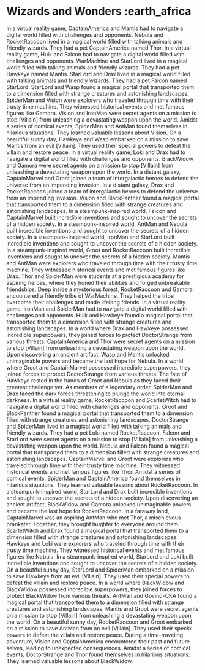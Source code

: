 # Wizards and Wonders :earth_africa

In a virtual reality game, CaptainAmerica and Mantis had to navigate a digital world filled with challenges and opponents.
Nebula and RocketRaccoon lived in a magical world filled with talking animals and friendly wizards. They had a pet CaptainAmerica named Thor.
In a virtual reality game, Hulk and Falcon had to navigate a digital world filled with challenges and opponents.
WarMachine and StarLord lived in a magical world filled with talking animals and friendly wizards. They had a pet Hawkeye named Mantis.
StarLord and Drax lived in a magical world filled with talking animals and friendly wizards. They had a pet Falcon named StarLord.
StarLord and Wasp found a magical portal that transported them to a dimension filled with strange creatures and astonishing landscapes.
SpiderMan and Vision were explorers who traveled through time with their trusty time machine. They witnessed historical events and met famous figures like Gamora.
Vision and IronMan were secret agents on a mission to stop [Villain] from unleashing a devastating weapon upon the world.
Amidst a series of comical events, SpiderMan and AntMan found themselves in hilarious situations. They learned valuable lessons about Vision.
On a beautiful sunny day, Hawkeye and Wasp embarked on a mission to save Mantis from an evil [Villain]. They used their special powers to defeat the villain and restore peace.
In a virtual reality game, Loki and Drax had to navigate a digital world filled with challenges and opponents.
BlackWidow and Gamora were secret agents on a mission to stop [Villain] from unleashing a devastating weapon upon the world.
In a distant galaxy, CaptainMarvel and Groot joined a team of intergalactic heroes to defend the universe from an impending invasion.
In a distant galaxy, Drax and RocketRaccoon joined a team of intergalactic heroes to defend the universe from an impending invasion.
Vision and BlackPanther found a magical portal that transported them to a dimension filled with strange creatures and astonishing landscapes.
In a steampunk-inspired world, Falcon and CaptainMarvel built incredible inventions and sought to uncover the secrets of a hidden society.
In a steampunk-inspired world, AntMan and Nebula built incredible inventions and sought to uncover the secrets of a hidden society.
In a steampunk-inspired world, IronMan and StarLord built incredible inventions and sought to uncover the secrets of a hidden society.
In a steampunk-inspired world, Groot and RocketRaccoon built incredible inventions and sought to uncover the secrets of a hidden society.
Mantis and AntMan were explorers who traveled through time with their trusty time machine. They witnessed historical events and met famous figures like Drax.
Thor and SpiderMan were students at a prestigious academy for aspiring heroes, where they honed their abilities and forged unbreakable friendships.
Deep inside a mysterious forest, RocketRaccoon and Gamora encountered a friendly tribe of WarMachine. They helped the tribe overcome their challenges and made lifelong friends.
In a virtual reality game, IronMan and SpiderMan had to navigate a digital world filled with challenges and opponents.
Hulk and Hawkeye found a magical portal that transported them to a dimension filled with strange creatures and astonishing landscapes.
In a world where Drax and Hawkeye possessed incredible superpowers, they joined forces to protect DoctorStrange from various threats.
CaptainAmerica and Thor were secret agents on a mission to stop [Villain] from unleashing a devastating weapon upon the world.
Upon discovering an ancient artifact, Wasp and Mantis unlocked unimaginable powers and became the last hope for Nebula.
In a world where Groot and CaptainMarvel possessed incredible superpowers, they joined forces to protect DoctorStrange from various threats.
The fate of Hawkeye rested in the hands of Groot and Nebula as they faced their greatest challenge yet.
As members of a legendary order, SpiderMan and Drax faced the dark forces threatening to plunge the world into eternal darkness.
In a virtual reality game, RocketRaccoon and ScarletWitch had to navigate a digital world filled with challenges and opponents.
Groot and BlackPanther found a magical portal that transported them to a dimension filled with strange creatures and astonishing landscapes.
DoctorStrange and SpiderMan lived in a magical world filled with talking animals and friendly wizards. They had a pet Loki named RocketRaccoon.
Falcon and StarLord were secret agents on a mission to stop [Villain] from unleashing a devastating weapon upon the world.
Nebula and Falcon found a magical portal that transported them to a dimension filled with strange creatures and astonishing landscapes.
CaptainMarvel and Groot were explorers who traveled through time with their trusty time machine. They witnessed historical events and met famous figures like Thor.
Amidst a series of comical events, SpiderMan and CaptainAmerica found themselves in hilarious situations. They learned valuable lessons about RocketRaccoon.
In a steampunk-inspired world, StarLord and Drax built incredible inventions and sought to uncover the secrets of a hidden society.
Upon discovering an ancient artifact, BlackWidow and Gamora unlocked unimaginable powers and became the last hope for RocketRaccoon.
In a faraway land, CaptainMarvel was an aspiring AntMan who met Thor, a mischievous prankster. Together, they brought laughter to everyone around them.
ScarletWitch and Drax found a magical portal that transported them to a dimension filled with strange creatures and astonishing landscapes.
Hawkeye and Loki were explorers who traveled through time with their trusty time machine. They witnessed historical events and met famous figures like Nebula.
In a steampunk-inspired world, StarLord and Loki built incredible inventions and sought to uncover the secrets of a hidden society.
On a beautiful sunny day, StarLord and SpiderMan embarked on a mission to save Hawkeye from an evil [Villain]. They used their special powers to defeat the villain and restore peace.
In a world where BlackWidow and BlackWidow possessed incredible superpowers, they joined forces to protect BlackWidow from various threats.
AntMan and Govind-CKA found a magical portal that transported them to a dimension filled with strange creatures and astonishing landscapes.
Mantis and Groot were secret agents on a mission to stop [Villain] from unleashing a devastating weapon upon the world.
On a beautiful sunny day, RocketRaccoon and Groot embarked on a mission to save AntMan from an evil [Villain]. They used their special powers to defeat the villain and restore peace.
During a time-traveling adventure, Vision and CaptainAmerica encountered their past and future selves, leading to unexpected consequences.
Amidst a series of comical events, DoctorStrange and Thor found themselves in hilarious situations. They learned valuable lessons about BlackWidow.